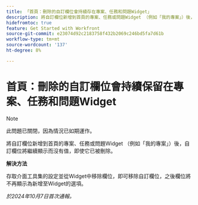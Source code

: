 ```yaml
---
title: 「首頁：刪除的自訂欄位會持續存在專案、任務和問題Widget」
description: 將自訂欄位新增到首頁的專案、任務或問題Widget （例如「我的專案」）後，自訂欄位將繼續顯示而沒有值，即使它已被刪除。」
hidefromtoc: true
feature: Get Started with Workfront
source-git-commit: e23074d92c2183758f432b2069c246bd5fa7d61b
workflow-type: tm+mt
source-wordcount: '137'
ht-degree: 8%

---
```


# 首頁：刪除的自訂欄位會持續保留在專案、任務和問題Widget

>[!NOTE]
>
>此問題已關閉，因為情況已如期運作。

將自訂欄位新增到首頁的專案、任務或問題Widget （例如「我的專案」）後，自訂欄位將繼續顯示而沒有值，即使它已被刪除。

**解決方法**

存取介面工具集的設定並從Widget中移除欄位，即可移除自訂欄位，之後欄位將不再顯示為新增至Widget的選項。

_於2024年10月7日首次通報。_
